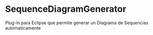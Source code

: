SequenceDiagramGenerator
========================

Plug-in para Eclipse que permite generar un Diagrama de Sequencias automaticamente